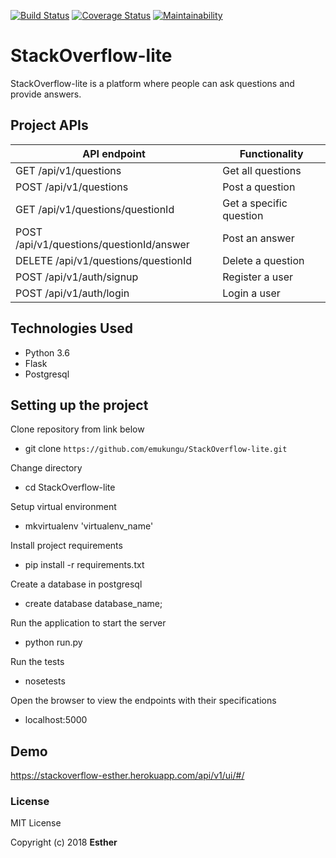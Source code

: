 [![Build Status](https://travis-ci.org/emukungu/StackOverflow-lite.svg?branch=database)](https://travis-ci.org/emukungu/StackOverflow-lite) [![Coverage Status](https://coveralls.io/repos/github/emukungu/StackOverflow-lite/badge.svg?branch=database)](https://coveralls.io/github/emukungu/StackOverflow-lite?branch=database) 
[![Maintainability](https://api.codeclimate.com/v1/badges/65d2700f7c2f583e0fd6/maintainability)](https://codeclimate.com/github/emukungu/StackOverflow-lite/maintainability)

# StackOverflow-lite
StackOverflow-lite is a platform where people can ask questions and provide answers.

## Project APIs

API endpoint | Functionality
-------------|--------------
GET /api/v1/questions| Get all questions
POST /api/v1/questions| Post a question
GET /api/v1/questions/questionId| Get a specific question
POST /api/v1/questions/questionId/answer| Post an answer
DELETE /api/v1/questions/questionId| Delete a question
POST /api/v1/auth/signup| Register a user
POST /api/v1/auth/login| Login a user

## Technologies Used
* Python 3.6
* Flask
* Postgresql

## Setting up the project
Clone repository from link below
* git clone `https://github.com/emukungu/StackOverflow-lite.git`

Change directory
* cd StackOverflow-lite

Setup virtual environment
* mkvirtualenv 'virtualenv_name' 

Install project requirements
* pip install -r requirements.txt

Create a database in postgresql
* create database database_name;

Run the application to start the server
* python run.py 

Run the tests
* nosetests 

Open the browser to view the endpoints with their specifications
* localhost:5000 

## Demo
https://stackoverflow-esther.herokuapp.com/api/v1/ui/#/

### License
MIT License

Copyright (c) 2018 **Esther**

